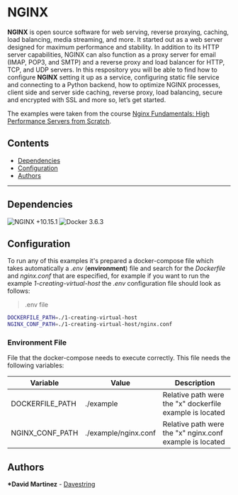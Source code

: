 # NGINX

**NGINX** is open source software for web serving, reverse proxying, caching, load balancing, media streaming, and more. It started out as a web server designed for maximum performance and stability. In addition to its HTTP server capabilities, NGINX can also function as a proxy server for email (IMAP, POP3, and SMTP) and a reverse proxy and load balancer for HTTP, TCP, and UDP servers. In this respository you will be able to find how to configure **NGINX** setting it up as a service, configuring static file service and connecting to a Python backend, how to optimize NGINX processes, client side and server side caching, reverse proxy, load balancing, secure and encrypted with SSL and more so, let’s get started.

The examples were taken from the course [Nginx Fundamentals: High Performance Servers from Scratch](https://www.udemy.com/course/nginx-fundamentals/).

## Contents

- [Dependencies](#dependencies)
- [Configuration](#configuration)
- [Authors](#Authors)

---

## Dependencies

![NGINX +10.15.1](https://img.shields.io/badge/NGINX-+1.17.3-green.svg)
![Docker 3.6.3](https://img.shields.io/badge/Docker-+19.03.2-blue.svg)

## Configuration

To run any of this examples it's prepared a docker-compose file which takes automatically a *.env* (**environment**) file and search for the *Dockerfile* and *nginx.conf* that are especified, for example if you want to run the example *1-creating-virtual-host* the *.env* configuration file should look as follows:

> .env file

```bash
DOCKERFILE_PATH=./1-creating-virtual-host
NGINX_CONF_PATH=./1-creating-virtual-host/nginx.conf
```

### Environment File

File that the docker-compose needs to execute correctly. This file needs the following variables:

| Variable        | Value                | Description                                              |
| --------------- | -------------------- | -------------------------------------------------------- |
| DOCKERFILE_PATH | ./example            | Relative path were the "x" dockerfile example is located |
| NGINX_CONF_PATH | ./example/nginx.conf | Relative path were the "x" nginx.conf example is located |

## Authors

**\*David Martinez** - [Davestring](https://github.com/Davestring)
